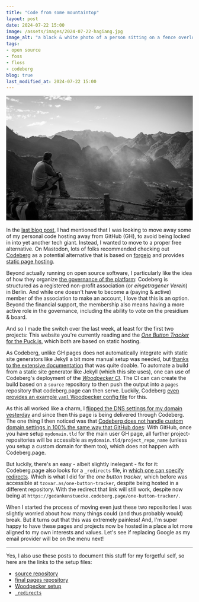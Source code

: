 ```yaml
---
title: "Code from some mountaintop"
layout: post
date: 2024-07-22 15:00
image: /assets/images/2024-07-22-hagiang.jpg
image_alt: "a black & white photo of a person sitting on a fence overlooking a mountain scene"
tags: 
- open source
- foss 
- floss 
- codeberg
blog: true
last_modified_at: 2024-07-22 15:00
---
```


[![a black & white photo of a person sitting on a fence overlooking a mountain scene](/assets/images/2024-07-22-hagiang.jpg)](/assets/images/2024-07-22-hagiang.jpg)

In the [last blog post](/seizing-means-of-computation/), I had mentioned that I was looking to move away some of my personal code hosting away from GitHub (GH), to avoid being locked in into yet another tech giant. 
Instead, I wanted to move to a proper free alternative. 
On Mastodon, lots of folks recommended checking out [Codeberg](https://codeberg.org/) as a potential alternative that is based on [forgejo](https://forgejo.org/) and provides [static page hosting](https://codeberg.page/).

Beyond actually running on open source software, I particularly like the idea of how they organize [the governance of the platform](https://docs.codeberg.org/getting-started/what-is-codeberg/#what-is-codeberg-e.v.%3F):
Codeberg is structured as a registered non-profit association (or _eingetragener Verein_) in Berlin.
And while one doesn't have to become a (paying & active) member of the association to make an account, I love that this is an option. 
Beyond the financial support, the membership also means having a more active role in the governance, including the ability to vote on the presidium & board. 

And so I made the switch over the last week, at least for the first two projects: 
This website you're currently reading and the [_One Button Tracker_ for the Puck.js](https://tzovar.as/one-button-tracker/), which both are based on static hosting. 

As Codeberg, unlike GH pages does not automatically integrate with static site generators like Jekyll a bit more manual setup was needed, but [thanks to the extensive documentation](https://docs.codeberg.org/codeberg-pages/) that was quite doable. 
To automate a build from a static site generator like Jekyll (which this site uses), one can use of Codeberg's deployment of the [_Woodpecker CI_](https://woodpecker-ci.org/). 
The CI can can create the build based on a `source` repository to then push the output into a `pages` repository that codeberg.page can then serve. Luckily, Codeberg [even provides an example `yaml` Woodpecker config file](https://codeberg.org/Codeberg-CI/examples/src/branch/main/Jekyll/.woodpecker) for this. 

As this all worked like a charm, I [flipped the DNS settings for my domain yesterday](https://scholar.social/@gedankenstuecke/112823968573749986) and since then this page is being delivered through Codeberg.
The one thing I then noticed was that [Codeberg does not handle custom domain settings in 100% the same way that GitHub does](https://codeberg.org/Codeberg/Community/issues/1525): 
With GitHub, once you have setup `mydomain.tld` for the main user GH page, all further project-repositories will be accessible as `mydomain.tld/project_repo_name` (unless you setup a custom domain for them too), which does not happen with Codeberg.page. 

But luckily, there's an easy - albeit slightly inelegant - fix for it: Codeberg.page also looks for a `_redirects` file, in [which one can specify redirects](https://docs.codeberg.org/codeberg-pages/redirects/). Which is what I did for the _one button tracker_, which before was accessible at `tzovar.as/one-button-tracker`, despite being hosted in a different repository. With the redirect that link will still work, despite now being at `https://gedankenstuecke.codeberg.page/one-button-tracker/`.

When I started the process of moving even just these two repositories I was slightly worried about how many things could (and thus probably would) break. 
But it turns out that this was extremely painless! 
And, I'm super happy to have these pages and projects now be hosted in a place a lot more aligned to my own interests and values. 
Let's see if replacing Google as my email provider will be on the menu next!

---
Yes, I also use these posts to document this stuff for my forgetful self, so here are the links to the setup files:

- [source repository](https://codeberg.org/gedankenstuecke/pages-source)
- [final pages repository](https://codeberg.org/gedankenstuecke/pages)
- [Woodpecker setup](https://codeberg.org/gedankenstuecke/pages-source/src/branch/master/.woodpecker.yaml)
- [`_redirects`](https://codeberg.org/gedankenstuecke/pages-source/src/branch/master/_redirects)
